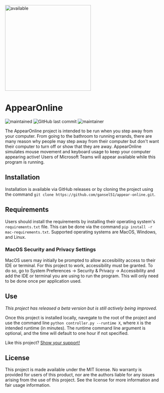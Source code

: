 <img width="281" alt="available" src="https://user-images.githubusercontent.com/59709552/121570145-96d76f80-c9ef-11eb-8e09-76e0983f7af8.png">

# AppearOnline

![maintained](https://img.shields.io/maintenance/yes/2021)
![GitHub last commit](https://img.shields.io/github/last-commit/gansel51/appear-online)
![maintainer](https://img.shields.io/badge/Maintainer-gansel51-informational)

The AppearOnline project is intended to be run when you step away from your computer. From going to the bathroom to running errands, there are many reason why people may step away from their computer but don't want their computer to turn off or show that they are away. AppearOnline simulates mouse movement and keyboard usage to keep your computer appearing active! Users of Microsoft Teams will appear available while this program is running.

## Installation

Installation is available via GitHub releases or by cloning the project using the command `git clone https://github.com/gansel51/appear-online.git`.

## Requirements

Users should install the requirements by installing their operating system's `requirements.txt` file. This can be done via the command `pip install -r mac-requirements.txt`. Supported operating systems are MacOS, Windows, and Linux.
### MacOS Security and Privacy Settings

MacOS users may initially be prompted to allow accesibility access to their IDE or terminal. For this project to work, accessibility must be granted. To do so, go to System Preferences -> Security & Privacy -> Accessibility and add the IDE or terminal you are using to run the program. This will only need to be done once per application used.

## Use

_This project has released a beta version but is still actively being improved._

Once this project is installed locally, navegate to the root of the project and use the command line `python controller.py --runtime X`, where `X` is the intended runtime (in minutes). The runtime command line argument is optional, and the time will default to one hour if not specified.

Like this project? [Show your support!](https://www.buymeacoffee.com/gansel51)
## License

This project is made available under the MIT license. No warranty is provided for users of this product, nor are the authors liable for any issues arising from the use of this project. See the license for more information and fair usage information.
